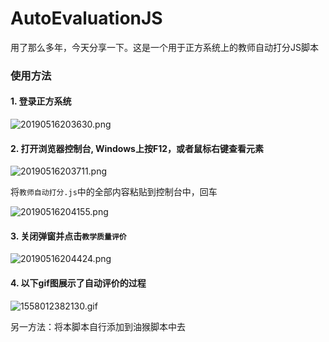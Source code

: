 # AutoEvaluationJS
用了那么多年，今天分享一下。这是一个用于正方系统上的教师自动打分JS脚本


### 使用方法
#### 1. 登录正方系统

![20190516203630.png](http://blog.nuptalex.xyz/20190516203630.png)

#### 2. 打开浏览器控制台, Windows上按F12，或者鼠标右键查看元素

![20190516203711.png](http://blog.nuptalex.xyz/20190516203711.png)

将`教师自动打分.js`中的全部内容粘贴到控制台中，回车

![20190516204155.png](http://blog.nuptalex.xyz/20190516204155.png)

#### 3. 关闭弹窗并点击`教学质量评价`

![20190516204424.png](http://blog.nuptalex.xyz/20190516204424.png)

#### 4. 以下gif图展示了自动评价的过程
![1558012382130.gif](http://blog.nuptalex.xyz/1558012382130.gif)


另一方法：将本脚本自行添加到油猴脚本中去
